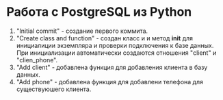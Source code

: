 # Работа с PostgreSQL из Python
1) "Initial commit" - создание первого коммита.
2) "Create class and function" - создан класс и и метод __init__ для инициалиции экземпляра и проверки подключения к базе данных. При инициализации автоматически создаются отношения "client" и "clien_phone".
3) "Add client" - добавлена функция для добавления клиента в базу данных.
4) "Add phone" - добавлена функция для добавлени телефона для существуюшего клиента.